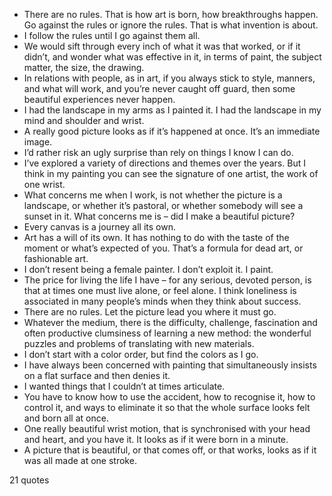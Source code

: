  - There are no rules. That is how art is born, how breakthroughs happen. Go against the rules or ignore the rules. That is what invention is about.
 - I follow the rules until I go against them all.
 - We would sift through every inch of what it was that worked, or if it didn’t, and wonder what was effective in it, in terms of paint, the subject matter, the size, the drawing.
 - In relations with people, as in art, if you always stick to style, manners, and what will work, and you’re never caught off guard, then some beautiful experiences never happen.
 - I had the landscape in my arms as I painted it. I had the landscape in my mind and shoulder and wrist.
 - A really good picture looks as if it’s happened at once. It’s an immediate image.
 - I’d rather risk an ugly surprise than rely on things I know I can do.
 - I’ve explored a variety of directions and themes over the years. But I think in my painting you can see the signature of one artist, the work of one wrist.
 - What concerns me when I work, is not whether the picture is a landscape, or whether it’s pastoral, or whether somebody will see a sunset in it. What concerns me is – did I make a beautiful picture?
 - Every canvas is a journey all its own.
 - Art has a will of its own. It has nothing to do with the taste of the moment or what’s expected of you. That’s a formula for dead art, or fashionable art.
 - I don’t resent being a female painter. I don’t exploit it. I paint.
 - The price for living the life I have – for any serious, devoted person, is that at times one must live alone, or feel alone. I think loneliness is associated in many people’s minds when they think about success.
 - There are no rules. Let the picture lead you where it must go.
 - Whatever the medium, there is the difficulty, challenge, fascination and often productive clumsiness of learning a new method: the wonderful puzzles and problems of translating with new materials.
 - I don’t start with a color order, but find the colors as I go.
 - I have always been concerned with painting that simultaneously insists on a flat surface and then denies it.
 - I wanted things that I couldn’t at times articulate.
 - You have to know how to use the accident, how to recognise it, how to control it, and ways to eliminate it so that the whole surface looks felt and born all at once.
 - One really beautiful wrist motion, that is synchronised with your head and heart, and you have it. It looks as if it were born in a minute.
 - A picture that is beautiful, or that comes off, or that works, looks as if it was all made at one stroke.

21 quotes